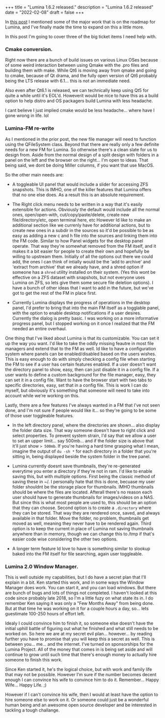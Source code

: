+++
title = "Lumina 1.6.2 released."
description = "Lumina 1.6.2 released"
date = "2022-02-08"
draft = false
+++


In [this post](https://lumina-desktop.org/post/2021-07-01/) I mentioned some of the major work that is on the roadmap for Lumina, and I've finally made the time to expand on this a little more.

In this post I'm going to cover three of the big ticket items I need help with.

### Cmake conversion.

Right now there are a bunch of build issues on various Linux OSes because of some weird interaction between using Qmake with the .pro files and building them with make.  While Qt6 is moving away from qmake and going to cmake, because of Qt drama, and the fully open version of Qt6 probably being the LTS release with 6.1... this is not an immediate need.

Also even after Qt6.1 is released, we can technically keep using Qt5 for quite a while until it's EOL'd.  Howeverit would be nice to have this as a build option to help distro and OS packagers build Lumina with less headache.

I cant believe I just implied cmake would be less headache... where have I gone wrong in life. lol


### Lumina-FM re-write

As I mentioned in the prior post, the new file manager will need to function using the QFileSystem class.  Beyond that there are really only a few definite needs for a new FM for Lumina.  So otherwise there's a clean slate for us to design from.  Aside from the normal design of a split design with folders in a panel on the left and the browser on the right... I'm open to ideas.  That being said, we dont be doing Miller columns, if you want that use MacOS. 

So the other main needs are:

 + A toggleable UI panel that would include a slider for accessing ZFS snapshots.  This is IMHO, one of the killer features that Lumina offers that no one else does.  As a result this is an absolute requirement.  

 + The Right click menu needs to be written in a way that it's easily extensible for actions.  Obviously the default would include all the normal ones, open/open-with, cut/copy/paste/delete, create new file/directory/etc, open terminal here, etc
However Id like to make an additional section like we currenly have for additional actions, but to create new ones in a subdir in the sources so it'd be possible to be as easy as adding a new c and h file into the sources and linking them into the FM code.  Similar to how Panel widgets for the desktop panel operate.  That way they're somewhat removed from the FM itself, and it makes it a bit easier for people to create their own and hopefully be willing to upstream them.  Initially of all the options out there we could add, the ones I can think of intially would be the 'add to archive' and 'extract from archive' that we already have, and a shred option if someone has a `shred` utility installed on their system.  (Yes this wont be effective on a ZFS dataset with snapshots, but not everyone uses Lumina on ZFS, so lets give them some secure file deletion options).  I have a bunch of other ideas that I want to add in the future, but we've got to get the rest of the FM in place first.

 + Currently Lumina displays the progress of operations in the desktop panel, I'd prefer to bring that into the main FM itself as a togglable panel, with the option to enable desktop notifications if a user desires.  Currently the dialog is pretty basic.  I was working on a more informative progress panel, but I stopped working on it once I realized that the FM needed an entire overhaul. 

One thing that I've liked about Lumina is that its customizable.  You can set it up the way you want.  I'd like to take the oddly missing feautre in most file managers and extend that to the FM as well.  Id like to have a configuration system where panels can be enabled/disabled based on the users wishes.  This is easy enough to do with simply checking a config file when starting the FM to see if a user has certain features enabled.  If a user doesn't want the directory panel to show, easy, then can just disable it in a config file.  If a user wants to define a custom background for the file manager, easy, they can set it in a config file.  Want to have the browser start with two tabs to specific directories, easy, set that in a config file.
This is work I can do myself, but obviously it's something that someone will need to take into account while we're working on this.  

Lastly, there are a few features I've always wanted in a FM that I've not seen done, and I'm not sure if people would like it... so they're going to be some of those user toggleable features.  

 + In the left directory panel, where the directories are shown... also display the folder data size.  That way someone doesn't have to right click and select properties.  To prevent system strain, I'd say that we allow a user to set an upper limit... say 500mb... and if the folder size is above that it'll just show `> 500mb`.  If you're having a hard time grasping what I mean, imagine the output of `du -sh *` for each directory in a folder that you're sitting in, being displayed beside the system folder in the tree panel.

 + Lumina currently doesnt save thumbnails, they're re-generated everytime you enter a directory if they're not in ram.  I'd like to enable saving this, but with multiple options.  First being the classic method of saving these in ~/.  I personally hate that this is done, becuase my user folder shouldnt be the storage place for thumbnails. IMHO thumbnails should be where the files are located. Afterall there's no reason each user should have to generate thumbnails for images/videos on a NAS.  But since this is what most people are used to, this should be an option that they can choose.  Second option is to create a `.directory` where they can be stored.  That way they are rendered once, saved, and always available in that folder.  Move the folder, no problem, thumbnails get moved as well, meaning they never have to be rendered again. Third option is to keep the current in place of Lumina not saving thumbnails anywhere than in memory, though we can change this to /tmp if that's easier code wise considering the other two options.

 + A longer term feature Id love to have is something similar to slookup baked into the FM itself for file searching, again user toggleable.


### Lumina 2.0 Window Manager.

This is well outside my capabilities, but I do have a secret plan that I'll explain in a bit.  Ken started this work, and in some ways the Window Manager does work.  You can start it, and you can load windows.  But there are bunch of bugs and lots of things not completed.  I haven't looked at this code since probably late 2018, so I'm a little fuzy on what state its in.  I do remember Ken saying it was only a "Few Months Away" from being done.  But at that time he was working on it for a couple hours a day, so... lets guestimate 100-250 hours of effort left.    

Idealy I could convince him to finish it, so someone else doesn't have the initial uphill battle of figuring out what he finished and what still needs to be worked on.  So here we are at my secret evil plan... however... by reading further you have to promise that you will keep this a secret as well.  This is between you... me... and the internet.  I've turned on sponsorships for the Lumina Project.  All of the money that comes in is being set aside and will continue to grow until such time that there's enough money to actually hire someone to finish this work.

Since Ken started it, he's the logical choice, but with work and family life that may not be possible.  However I'm sure if the number becomes decent enough I can convince his wife to convince him to do it.  Remember... Happy Wife... Happy Life. ;)

However if I can't convince his wife, then I would at least have the option to hire someone else to work on it.  Or someone could just be a wonderful human being and an awesome open source developer and be interested in tackling a tough challange. 



